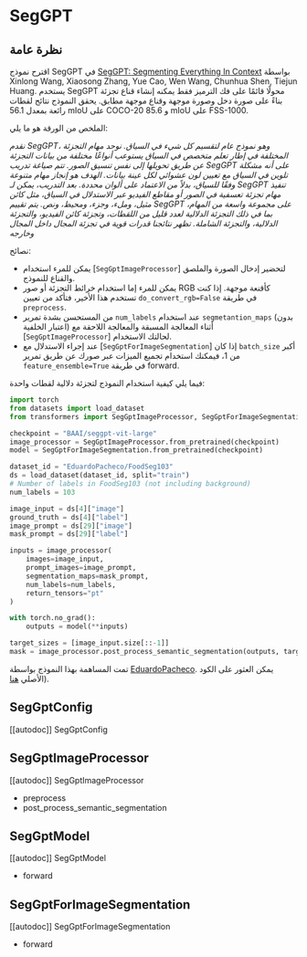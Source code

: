 # SegGPT

## نظرة عامة

اقترح نموذج SegGPT في [SegGPT: Segmenting Everything In Context](https://arxiv.org/abs/2304.03284) بواسطة Xinlong Wang, Xiaosong Zhang, Yue Cao, Wen Wang, Chunhua Shen, Tiejun Huang. يستخدم SegGPT محولًا قائمًا على فك الترميز فقط يمكنه إنشاء قناع تجزئة بناءً على صورة دخل وصورة موجهة وقناع موجهة مطابق. يحقق النموذج نتائج لقطات رائعة بمعدل 56.1 mIoU على COCO-20 و 85.6 mIoU على FSS-1000.

الملخص من الورقة هو ما يلي:

*نقدم SegGPT، وهو نموذج عام لتقسيم كل شيء في السياق. نوحد مهام التجزئة المختلفة في إطار تعلم متخصص في السياق يستوعب أنواعًا مختلفة من بيانات التجزئة عن طريق تحويلها إلى نفس تنسيق الصور. تتم صياغة تدريب SegGPT على أنه مشكلة تلوين في السياق مع تعيين لون عشوائي لكل عينة بيانات. الهدف هو إنجاز مهام متنوعة وفقًا للسياق، بدلاً من الاعتماد على ألوان محددة. بعد التدريب، يمكن لـ SegGPT تنفيذ مهام تجزئة تعسفية في الصور أو مقاطع الفيديو عبر الاستدلال في السياق، مثل كائن مثيل، وملء، وجزء، ومحيط، ونص. يتم تقييم SegGPT على مجموعة واسعة من المهام، بما في ذلك التجزئة الدلالية لعدد قليل من اللقطات، وتجزئة كائن الفيديو، والتجزئة الدلالية، والتجزئة الشاملة. تظهر نتائجنا قدرات قوية في تجزئة المجال داخل المجال وخارجه*

نصائح:

- يمكن للمرء استخدام [`SegGptImageProcessor`] لتحضير إدخال الصورة والملصق والقناع للنموذج.
- يمكن للمرء إما استخدام خرائط التجزئة أو صور RGB كأقنعة موجهة. إذا كنت تستخدم هذا الأخير، فتأكد من تعيين `do_convert_rgb=False` في طريقة `preprocess`.
- من المستحسن بشدة تمرير `num_labels` عند استخدام `segmetantion_maps` (بدون اعتبار الخلفية) أثناء المعالجة المسبقة والمعالجة اللاحقة مع [`SegGptImageProcessor`] لحالتك الاستخدام.
- عند إجراء الاستدلال مع [`SegGptForImageSegmentation`] إذا كان `batch_size` أكبر من 1، فيمكنك استخدام تجميع الميزات عبر صورك عن طريق تمرير `feature_ensemble=True` في طريقة forward.

فيما يلي كيفية استخدام النموذج لتجزئة دلالية لقطات واحدة:

```python
import torch
from datasets import load_dataset
from transformers import SegGptImageProcessor, SegGptForImageSegmentation

checkpoint = "BAAI/seggpt-vit-large"
image_processor = SegGptImageProcessor.from_pretrained(checkpoint)
model = SegGptForImageSegmentation.from_pretrained(checkpoint)

dataset_id = "EduardoPacheco/FoodSeg103"
ds = load_dataset(dataset_id, split="train")
# Number of labels in FoodSeg103 (not including background)
num_labels = 103

image_input = ds[4]["image"]
ground_truth = ds[4]["label"]
image_prompt = ds[29]["image"]
mask_prompt = ds[29]["label"]

inputs = image_processor(
    images=image_input,
    prompt_images=image_prompt,
    segmentation_maps=mask_prompt,
    num_labels=num_labels,
    return_tensors="pt"
)

with torch.no_grad():
    outputs = model(**inputs)

target_sizes = [image_input.size[::-1]]
mask = image_processor.post_process_semantic_segmentation(outputs, target_sizes, num_labels=num_labels)[0]
```

تمت المساهمة بهذا النموذج بواسطة [EduardoPacheco](https://huggingface.co/EduardoPacheco).
يمكن العثور على الكود الأصلي [هنا](https://github.com/baaivision/Painter/tree/main)).

## SegGptConfig

[[autodoc]] SegGptConfig

## SegGptImageProcessor

[[autodoc]] SegGptImageProcessor

- preprocess
- post_process_semantic_segmentation

## SegGptModel

[[autodoc]] SegGptModel

- forward

## SegGptForImageSegmentation

[[autodoc]] SegGptForImageSegmentation

- forward